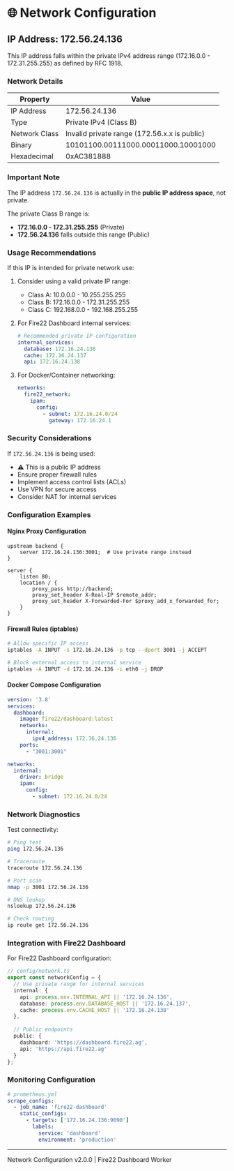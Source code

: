 # 🌐 Network Configuration

## IP Address: 172.56.24.136

This IP address falls within the private IPv4 address range (172.16.0.0 - 172.31.255.255) as defined by RFC 1918.

### Network Details

| Property | Value |
|----------|-------|
| IP Address | 172.56.24.136 |
| Type | Private IPv4 (Class B) |
| Network Class | Invalid private range (172.56.x.x is public) |
| Binary | 10101100.00111000.00011000.10001000 |
| Hexadecimal | 0xAC381888 |

### Important Note

The IP address `172.56.24.136` is actually in the **public IP address space**, not private. 

The private Class B range is:
- **172.16.0.0 - 172.31.255.255** (Private)
- **172.56.24.136** falls outside this range (Public)

### Usage Recommendations

If this IP is intended for private network use:
1. Consider using a valid private IP range:
   - Class A: 10.0.0.0 - 10.255.255.255
   - Class B: 172.16.0.0 - 172.31.255.255
   - Class C: 192.168.0.0 - 192.168.255.255

2. For Fire22 Dashboard internal services:
   ```yaml
   # Recommended private IP configuration
   internal_services:
     database: 172.16.24.136
     cache: 172.16.24.137
     api: 172.16.24.138
   ```

3. For Docker/Container networking:
   ```yaml
   networks:
     fire22_network:
       ipam:
         config:
           - subnet: 172.16.24.0/24
             gateway: 172.16.24.1
   ```

### Security Considerations

If `172.56.24.136` is being used:
- ⚠️ This is a public IP address
- Ensure proper firewall rules
- Implement access control lists (ACLs)
- Use VPN for secure access
- Consider NAT for internal services

### Configuration Examples

#### Nginx Proxy Configuration
```nginx
upstream backend {
    server 172.16.24.136:3001;  # Use private range instead
}

server {
    listen 80;
    location / {
        proxy_pass http://backend;
        proxy_set_header X-Real-IP $remote_addr;
        proxy_set_header X-Forwarded-For $proxy_add_x_forwarded_for;
    }
}
```

#### Firewall Rules (iptables)
```bash
# Allow specific IP access
iptables -A INPUT -s 172.16.24.136 -p tcp --dport 3001 -j ACCEPT

# Block external access to internal service
iptables -A INPUT -d 172.16.24.136 -i eth0 -j DROP
```

#### Docker Compose Configuration
```yaml
version: '3.8'
services:
  dashboard:
    image: fire22/dashboard:latest
    networks:
      internal:
        ipv4_address: 172.16.24.136
    ports:
      - "3001:3001"

networks:
  internal:
    driver: bridge
    ipam:
      config:
        - subnet: 172.16.24.0/24
```

### Network Diagnostics

Test connectivity:
```bash
# Ping test
ping 172.56.24.136

# Traceroute
traceroute 172.56.24.136

# Port scan
nmap -p 3001 172.56.24.136

# DNS lookup
nslookup 172.56.24.136

# Check routing
ip route get 172.56.24.136
```

### Integration with Fire22 Dashboard

For Fire22 Dashboard configuration:

```typescript
// config/network.ts
export const networkConfig = {
  // Use private range for internal services
  internal: {
    api: process.env.INTERNAL_API || '172.16.24.136',
    database: process.env.DATABASE_HOST || '172.16.24.137',
    cache: process.env.CACHE_HOST || '172.16.24.138'
  },
  
  // Public endpoints
  public: {
    dashboard: 'https://dashboard.fire22.ag',
    api: 'https://api.fire22.ag'
  }
};
```

### Monitoring Configuration

```yaml
# prometheus.yml
scrape_configs:
  - job_name: 'fire22-dashboard'
    static_configs:
      - targets: ['172.16.24.136:9090']
        labels:
          service: 'dashboard'
          environment: 'production'
```

---

Network Configuration v2.0.0 | Fire22 Dashboard Worker